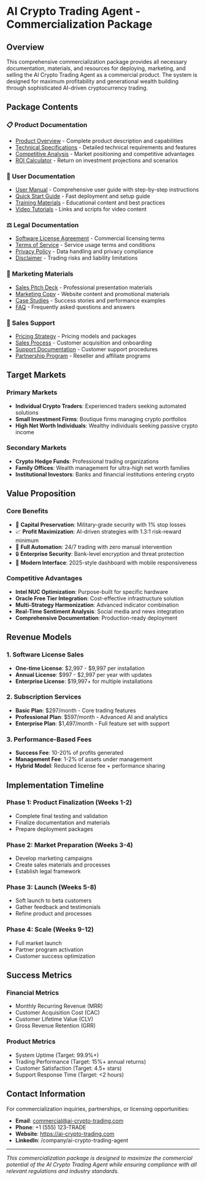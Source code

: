 # AI Crypto Trading Agent - Commercialization Package

## Overview

This comprehensive commercialization package provides all necessary documentation, materials, and resources for deploying, marketing, and selling the AI Crypto Trading Agent as a commercial product. The system is designed for maximum profitability and generational wealth building through sophisticated AI-driven cryptocurrency trading.

## Package Contents

### 📋 Product Documentation
- [Product Overview](./product-overview.md) - Complete product description and capabilities
- [Technical Specifications](./technical-specifications.md) - Detailed technical requirements and features
- [Competitive Analysis](./competitive-analysis.md) - Market positioning and competitive advantages
- [ROI Calculator](./roi-calculator.md) - Return on investment projections and scenarios

### 👥 User Documentation
- [User Manual](./user-manual.md) - Comprehensive user guide with step-by-step instructions
- [Quick Start Guide](./quick-start-guide.md) - Fast deployment and setup guide
- [Training Materials](./training-materials.md) - Educational content and best practices
- [Video Tutorials](./video-tutorials.md) - Links and scripts for video content

### ⚖️ Legal Documentation
- [Software License Agreement](./license-agreement.md) - Commercial licensing terms
- [Terms of Service](./terms-of-service.md) - Service usage terms and conditions
- [Privacy Policy](./privacy-policy.md) - Data handling and privacy compliance
- [Disclaimer](./disclaimer.md) - Trading risks and liability limitations

### 🚀 Marketing Materials
- [Sales Pitch Deck](./sales-pitch-deck.md) - Professional presentation materials
- [Marketing Copy](./marketing-copy.md) - Website content and promotional materials
- [Case Studies](./case-studies.md) - Success stories and performance examples
- [FAQ](./faq.md) - Frequently asked questions and answers

### 💼 Sales Support
- [Pricing Strategy](./pricing-strategy.md) - Pricing models and packages
- [Sales Process](./sales-process.md) - Customer acquisition and onboarding
- [Support Documentation](./support-documentation.md) - Customer support procedures
- [Partnership Program](./partnership-program.md) - Reseller and affiliate programs

## Target Markets

### Primary Markets
- **Individual Crypto Traders**: Experienced traders seeking automated solutions
- **Small Investment Firms**: Boutique firms managing crypto portfolios
- **High Net Worth Individuals**: Wealthy individuals seeking passive crypto income

### Secondary Markets
- **Crypto Hedge Funds**: Professional trading organizations
- **Family Offices**: Wealth management for ultra-high net worth families
- **Institutional Investors**: Banks and financial institutions entering crypto

## Value Proposition

### Core Benefits
- 🎯 **Capital Preservation**: Military-grade security with 1% stop losses
- 📈 **Profit Maximization**: AI-driven strategies with 1.3:1 risk-reward minimum
- 🤖 **Full Automation**: 24/7 trading with zero manual intervention
- 🔒 **Enterprise Security**: Bank-level encryption and threat protection
- 📱 **Modern Interface**: 2025-style dashboard with mobile responsiveness

### Competitive Advantages
- **Intel NUC Optimization**: Purpose-built for specific hardware
- **Oracle Free Tier Integration**: Cost-effective infrastructure solution
- **Multi-Strategy Harmonization**: Advanced indicator combination
- **Real-Time Sentiment Analysis**: Social media and news integration
- **Comprehensive Documentation**: Production-ready deployment

## Revenue Models

### 1. Software License Sales
- **One-time License**: $2,997 - $9,997 per installation
- **Annual License**: $997 - $2,997 per year with updates
- **Enterprise License**: $19,997+ for multiple installations

### 2. Subscription Services
- **Basic Plan**: $297/month - Core trading features
- **Professional Plan**: $597/month - Advanced AI and analytics
- **Enterprise Plan**: $1,497/month - Full feature set with support

### 3. Performance-Based Fees
- **Success Fee**: 10-20% of profits generated
- **Management Fee**: 1-2% of assets under management
- **Hybrid Model**: Reduced license fee + performance sharing

## Implementation Timeline

### Phase 1: Product Finalization (Weeks 1-2)
- Complete final testing and validation
- Finalize documentation and materials
- Prepare deployment packages

### Phase 2: Market Preparation (Weeks 3-4)
- Develop marketing campaigns
- Create sales materials and processes
- Establish legal framework

### Phase 3: Launch (Weeks 5-8)
- Soft launch to beta customers
- Gather feedback and testimonials
- Refine product and processes

### Phase 4: Scale (Weeks 9-12)
- Full market launch
- Partner program activation
- Customer success optimization

## Success Metrics

### Financial Metrics
- Monthly Recurring Revenue (MRR)
- Customer Acquisition Cost (CAC)
- Customer Lifetime Value (CLV)
- Gross Revenue Retention (GRR)

### Product Metrics
- System Uptime (Target: 99.9%+)
- Trading Performance (Target: 15%+ annual returns)
- Customer Satisfaction (Target: 4.5+ stars)
- Support Response Time (Target: <2 hours)

## Contact Information

For commercialization inquiries, partnerships, or licensing opportunities:

- **Email**: commercial@ai-crypto-trading.com
- **Phone**: +1 (555) 123-TRADE
- **Website**: https://ai-crypto-trading.com
- **LinkedIn**: /company/ai-crypto-trading-agent

---

*This commercialization package is designed to maximize the commercial potential of the AI Crypto Trading Agent while ensuring compliance with all relevant regulations and industry standards.*